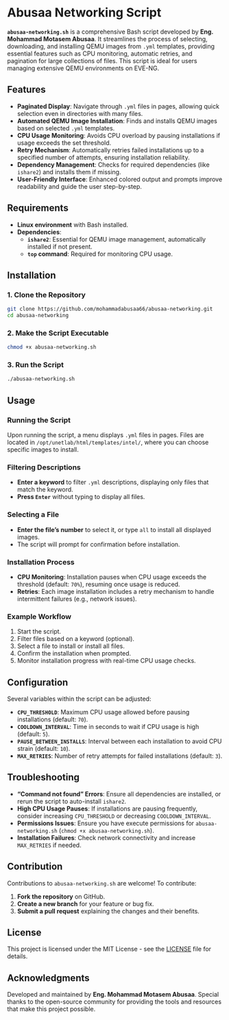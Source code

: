 # Abusaa Networking Script

**`abusaa-networking.sh`** is a comprehensive Bash script developed by **Eng. Mohammad Motasem Abusaa**. It streamlines the process of selecting, downloading, and installing QEMU images from `.yml` templates, providing essential features such as CPU monitoring, automatic retries, and pagination for large collections of files. This script is ideal for users managing extensive QEMU environments on EVE-NG.

## Features

- **Paginated Display**: Navigate through `.yml` files in pages, allowing quick selection even in directories with many files.
- **Automated QEMU Image Installation**: Finds and installs QEMU images based on selected `.yml` templates.
- **CPU Usage Monitoring**: Avoids CPU overload by pausing installations if usage exceeds the set threshold.
- **Retry Mechanism**: Automatically retries failed installations up to a specified number of attempts, ensuring installation reliability.
- **Dependency Management**: Checks for required dependencies (like `ishare2`) and installs them if missing.
- **User-Friendly Interface**: Enhanced colored output and prompts improve readability and guide the user step-by-step.

## Requirements

- **Linux environment** with Bash installed.
- **Dependencies**:
  - **`ishare2`**: Essential for QEMU image management, automatically installed if not present.
  - **`top` command**: Required for monitoring CPU usage.

## Installation

### 1. Clone the Repository

```bash
git clone https://github.com/mohammadabusaa66/abusaa-networking.git
cd abusaa-networking
```

### 2. Make the Script Executable

```bash
chmod +x abusaa-networking.sh
```

### 3. Run the Script

```bash
./abusaa-networking.sh
```

## Usage

### Running the Script

Upon running the script, a menu displays `.yml` files in pages. Files are located in `/opt/unetlab/html/templates/intel/`, where you can choose specific images to install.

### Filtering Descriptions

- **Enter a keyword** to filter `.yml` descriptions, displaying only files that match the keyword.
- **Press `Enter`** without typing to display all files.

### Selecting a File

- **Enter the file’s number** to select it, or type `all` to install all displayed images.
- The script will prompt for confirmation before installation.

### Installation Process

- **CPU Monitoring**: Installation pauses when CPU usage exceeds the threshold (default: `70%`), resuming once usage is reduced.
- **Retries**: Each image installation includes a retry mechanism to handle intermittent failures (e.g., network issues).

### Example Workflow

1. Start the script.
2. Filter files based on a keyword (optional).
3. Select a file to install or install all files.
4. Confirm the installation when prompted.
5. Monitor installation progress with real-time CPU usage checks.

## Configuration

Several variables within the script can be adjusted:

- **`CPU_THRESHOLD`**: Maximum CPU usage allowed before pausing installations (default: `70`).
- **`COOLDOWN_INTERVAL`**: Time in seconds to wait if CPU usage is high (default: `5`).
- **`PAUSE_BETWEEN_INSTALLS`**: Interval between each installation to avoid CPU strain (default: `10`).
- **`MAX_RETRIES`**: Number of retry attempts for failed installations (default: `3`).

## Troubleshooting

- **“Command not found” Errors**: Ensure all dependencies are installed, or rerun the script to auto-install `ishare2`.
- **High CPU Usage Pauses**: If installations are pausing frequently, consider increasing `CPU_THRESHOLD` or decreasing `COOLDOWN_INTERVAL`.
- **Permissions Issues**: Ensure you have execute permissions for `abusaa-networking.sh` (`chmod +x abusaa-networking.sh`).
- **Installation Failures**: Check network connectivity and increase `MAX_RETRIES` if needed.

## Contribution

Contributions to `abusaa-networking.sh` are welcome! To contribute:

1. **Fork the repository** on GitHub.
2. **Create a new branch** for your feature or bug fix.
3. **Submit a pull request** explaining the changes and their benefits.

## License

This project is licensed under the MIT License - see the [LICENSE](LICENSE) file for details.

## Acknowledgments

Developed and maintained by **Eng. Mohammad Motasem Abusaa**. Special thanks to the open-source community for providing the tools and resources that make this project possible.
